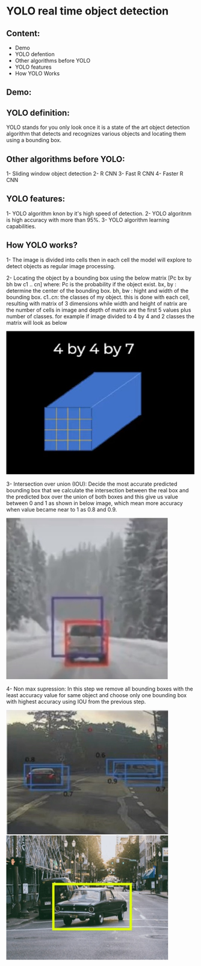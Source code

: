 # YOLO real time object detection

## Content:

* Demo
* YOLO defention
* Other algorithms before YOLO
* YOLO features
* How YOLO Works

## Demo:


## YOLO definition:
YOLO stands for you only look once it is a state of the art object detection algorithm that detects and recognizes various objects and locating them using a bounding box.

## Other algorithms before YOLO:
1- Sliding window object detection
2- R CNN
3- Fast R CNN
4- Faster R CNN

## YOLO features:
1- YOLO algorithm knon by it's high speed of detection.
2- YOLO algoritnm is high accuracy with more than 95%.
3- YOLO algorithm learning capabilities.

## How YOLO works?
1- The image is divided into cells then in each cell the model will explore to detect objects as regular image processing.

2- Locating the object by a bounding box using the below matrix
[Pc
 bx
 by
 bh
 bw
 c1
 ..
 cn]
where:
Pc is the probability if the object exist.
bx, by : determine the center of the bounding box.
bh, bw : hight and width of the bounding box.
c1..cn: the classes of my object.
this is done with each cell, resulting with matrix of 3 dimensions while width and height of natrix are the number of cells in image and depth of matrix are the first 5 values plus number of classes. for example if image divided to 4 by 4 and 2 classes the matrix will look as below

<img src="images/matrix-dimentions.jpg" />


3- Intersection over union (IOU): 
Decide the most accurate predicted bounding box that we calculate the intersection between the real box and the predicted box over the union of both boxes and this give us value between 0 and 1 as shown in below image, which mean more accuracy when value became near to 1 as 0.8 and 0.9.

<img src="images/IOU.jpg" />

4- Non max supression:
In this step we remove all bounding boxes with the least accuracy value for same object and choose only one bounding box with highest accuracy using IOU from the previous step.


<img src="images/non-max%20suppression.jpg" />


<img src="images/result.jpg" />


